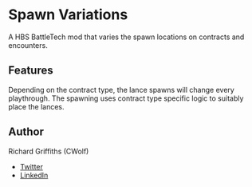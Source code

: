 # Spawn Variations

A HBS BattleTech mod that varies the spawn locations on contracts and encounters.

## Features

Depending on the contract type, the lance spawns will change every playthrough. The spawning uses contract type specific logic to suitably place the lances.

## Author

Richard Griffiths (CWolf)
  * [Twitter](https://twitter.com/CWolf)
  * [LinkedIn](https://www.linkedin.com/in/richard-griffiths-436b7a19/)